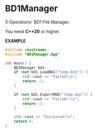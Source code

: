 # BD1Manager
X Operations' BD1 File Manager.

You need **C++20** or higher.

**EXAMPLE**
```cpp
#include <iostream>
#include "BD1Manager.hpp"

int main() {
    BD1Manager bd1;
    if (not bd1.LoadBD1("temp.bd1")) {
        std::cout << "Failed!\n";
        return -1;
    }

    if (not bd1.ExportMQO("temp.mqo")) {
        std::cout << "Failed!!\n";
        return -1;
    }

    std::cout << "Successed!\n";
    return 0;
}
```
